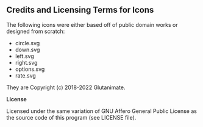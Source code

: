 ## Credits and Licensing Terms for Icons

The following icons were either based off of public domain works or designed from scratch:

- circle.svg
- down.svg
- left.svg
- right.svg
- options.svg
- rate.svg

They are Copyright (c) 2018-2022 Glutanimate.

**License**

Licensed under the same variation of GNU Affero General Public License as the source code of this program (see LICENSE file).
